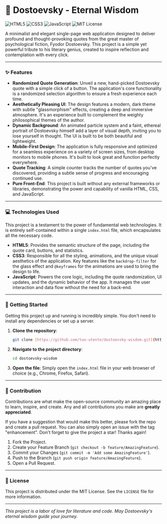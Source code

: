 # 📜 Dostoevsky - Eternal Wisdom

![HTML5](https://img.shields.io/badge/-HTML5-E34F26?style=for-the-badge&logo=html5&logoColor=white) ![CSS3](https://img.shields.io/badge/-CSS3-1572B6?style=for-the-badge&logo=css3&logoColor=white) ![JavaScript](https://img.shields.io/badge/-JavaScript-F7DF1E?style=for-the-badge&logo=javascript&logoColor=black)
![MIT License](https://img.shields.io/badge/License-MIT-green.svg?style=for-the-badge)

A minimalist and elegant single-page web application designed to deliver profound and thought-provoking quotes from the great master of psychological fiction, Fyodor Dostoevsky. This project is a simple yet powerful tribute to his literary genius, created to inspire reflection and contemplation with every click.

---

### ✨ Features

* **Randomized Quote Generation**: Unveil a new, hand-picked Dostoevsky quote with a simple click of a button. The application's core functionality is a randomized selection algorithm to ensure a fresh experience each time.
* **Aesthetically Pleasing UI**: The design features a modern, dark theme with subtle "glassmorphism" effects, creating a deep and immersive atmosphere. It's an experience built to complement the weighty philosophical themes of the author.
* **Dynamic Background**: An animated particle system and a faint, ethereal portrait of Dostoevsky himself add a layer of visual depth, inviting you to lose yourself in thought. The UI is built to be both beautiful and lightweight.
* **Mobile-First Design**: The application is fully responsive and optimized for a seamless experience on a variety of screen sizes, from desktop monitors to mobile phones. It's built to look great and function perfectly everywhere.
* **Quote Tracking**: A simple counter tracks the number of quotes you've discovered, providing a subtle sense of progress and encouraging continued use.
* **Pure Front-End**: This project is built without any external frameworks or libraries, demonstrating the power and capability of vanilla HTML, CSS, and JavaScript.

---

### 💻 Technologies Used

This project is a testament to the power of fundamental web technologies. It is entirely self-contained within a single `index.html` file, which encapsulates all the necessary code.

* **HTML5**: Provides the semantic structure of the page, including the quote card, buttons, and statistics.
* **CSS3**: Responsible for all the styling, animations, and the unique visual aesthetics of the application. Key features like the `backdrop-filter` for the glass effect and `@keyframes` for the animations are used to bring the design to life.
* **JavaScript**: Powers the core logic, including the quote randomization, UI updates, and the dynamic behavior of the app. It manages the user interaction and data flow without the need for a back-end.

---

### 🚀 Getting Started

Getting this project up and running is incredibly simple. You don't need to install any dependencies or set up a server.

1.  **Clone the repository**:
    ```sh
    git clone [https://github.com/tuo-utente/dostoevsky-wisdom.git](https://github.com/tuo-utente/dostoevsky-wisdom.git)
    ```
2.  **Navigate to the project directory**:
    ```sh
    cd dostoevsky-wisdom
    ```
3.  **Open the file**: Simply open the `index.html` file in your web browser of choice (e.g., Chrome, Firefox, Safari).

---

### 🤝 Contribution

Contributions are what make the open-source community an amazing place to learn, inspire, and create. Any and all contributions you make are **greatly appreciated**.

If you have a suggestion that would make this better, please fork the repo and create a pull request. You can also simply open an issue with the tag "enhancement". Don't forget to give the project a star! Thanks again!

1.  Fork the Project.
2.  Create your Feature Branch (`git checkout -b feature/AmazingFeature`).
3.  Commit your Changes (`git commit -m 'Add some AmazingFeature'`).
4.  Push to the Branch (`git push origin feature/AmazingFeature`).
5.  Open a Pull Request.

---

### 📄 License

This project is distributed under the MIT License. See the `LICENSE` file for more information.

---

_This project is a labor of love for literature and code. May Dostoevsky's eternal wisdom guide your journey._